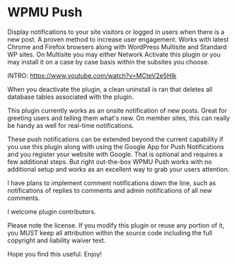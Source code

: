 # WPMU Push
Display notifications to your site visitors or logged in users when there is a new post. A proven method to increase user engagement. Works with latest Chrome and Firefox browsers along with WordPress Multisite and Standard WP sites. On Multisite you may either Network Activate this plugin or you may install it on a case by case basis within the subsites you choose.

INTRO: https://www.youtube.com/watch?v=MCteV2e5Hlk

When you deactivate the plugin, a clean uninstall is ran that deletes all database tables associated with the plugin.

This plugin currently works as an onsite notification of new posts. Great for greeting users and telling them what's new. On member sites, this can really be handy as well for real-time notifications.

These push notifications can be extended beyond the current capability if you use this plugin along with using the Google App for Push Notifications and you register your website with Google. That is optional and requires a few additional steps. But right out-the-box WPMU Push works with no additional setup and works as an excellent way to grab your users attention.

I have plans to implement comment notifications down the line, such as notifications of replies to comments and admin notifications of all new comments.

I welcome plugin contributors. 

Please note the license. If you modify this plugin or reuse any portion of it, you MUST keep all attribution within the source code including the full copyright and liability waiver text.

Hope you find this useful. Enjoy!
